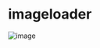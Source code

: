 # imageloader

![image](https://github.com/newerZGQ/imageloader/blob/master/image/GIF_20160522_203222.gif)
